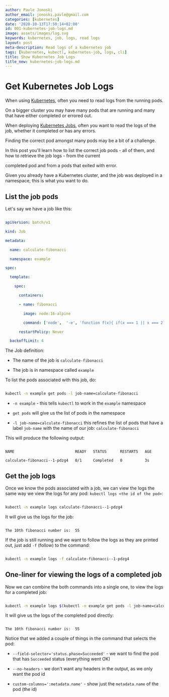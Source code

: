 ```yaml
---
author: Pavle Jonoski
author_email: jonoski.pavle@gmail.com
categories: [kubernetes]
date: '2020-10-13T17:50:14+02:00'
id: 001-kubernetes-job-logs.md
image: assets/images/log.svg
keywords: kubernetes, job, logs, read logs
layout: post
meta-description: Read logs of a kubernetes job
tags: [kubernetes, kubectl, kubernetes-job, logs, cli]
title: Show Kubernetes Job Logs
title_new: kubernetes-job-logs.md
---
```




# Get Kubernetes Job Logs



When using [Kubernetes](https://kubernetes.io/), often you need to read logs from the running pods.

On a bigger cluster you may have many pods that are running and many that have either completed or errored out.

When deploying [Kubernetes Jobs](https://kubernetes.io/docs/concepts/workloads/controllers/job/), often you want to read the logs of the job, whether it completed or has any errors.

Finding the correct pod amongst many pods may be a bit of a challenge.



In this post you'll learn how to list the correct job pods - all of them, and how to retrieve the job logs - from the current 

completed pod and from a pods that exited with error.



Given you already have a Kubernetes cluster, and the job was deployed in a namespace, this is what you want to do.



## List the job pods

Let's say we have a job like this:



```yaml

apiVersion: batch/v1

kind: Job

metadata:

  name: calculate-fibonacci

  namespace: example

spec:

  template:

    spec:

      containers:

      - name: fibonacci

        image: node:16-alpine

        command: ['node',  '-e', 'function f(x){ if(x === 1 || x === 2) return 1; return f(x-1)+f(x-2);} console.log("The 10th fibonacci number is: ", f(10));']

      restartPolicy: Never

  backoffLimit: 4

```



The Job definition:

 * The name of the job is `calculate-fibonacci`

 * The job is in namespace called `example`





To list the pods associated with this job, do:



```bash

kubectl -n example get pods -l job-name=calculate-fibonacci

```



* `-n example` - this tells `kubectl` to work in the `example` namespace

* `get pods` will give us the list of pods in the namespace

* `-l job-name=calculate-fibonacci` this refines the list of pods that have a label `job-name` with the name of our job: `calculate-fibonacci`



This will produce the following output:

```

NAME                           READY   STATUS      RESTARTS   AGE

calculate-fibonacci--1-pdzg4   0/1     Completed   0          3s

```



## Get the job logs



Once we know the pods associated with a job, we can view the logs the same way we view the logs for any pod: `kubectl logs <the id of the pod>`:



```bash

kubectl -n example logs calculate-fibonacci--1-pdzg4

```



It will give us the logs for the job:



```

The 10th fibonacci number is:  55

```



If the job is still running and we want to follow the logs as they are printed out, just add `-f` (follow) to the command:



```bash

kubectl -n example logs -f calculate-fibonacci--1-pdzg4

```

## One-liner for viewing the logs of a completed job



Now we can combine the both commands into a single one, to view the logs for a completed job:



```bash

kubectl -n example logs $(kubectl -n example get pods -l job-name=calculate-fibonacci --field-selector='status.phase=Succeeded' --no-headers -o custom-columns=':metadata.name')

```



It will give us the logs of the completed pod directly:



```

The 10th fibonacci number is:  55

```



Notice that we added a couple of things in the command that selects the pod:

* `--field-selector='status.phase=Succeeded'` - we want to find the pod that has `Succeeded` status (everything went OK)

* `--no-headers` - we don't want any headers in the output, as we only want the pod id

* `custom-columns=':metadata.name'` - show just the `metadata.name` of the pod (the id)

